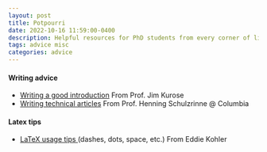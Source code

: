 ```yaml
---
layout: post
title: Potpourri
date: 2022-10-16 11:59:00-0400
description: Helpful resources for PhD students from every corner of life
tags: advice misc
categories: advice
---
```


#### Writing advice
<ul>
    <li><a href="http://www-net.cs.umass.edu/kurose/writing/intro-style.html">Writing a good introduction</a> From Prof. Jim Kurose</li>
    <li><a href="https://www.cs.columbia.edu/~hgs/etc/writing-style.html">Writing technical articles</a> From Prof. Henning Schulzrinne @ Columbia</li>
</ul>

#### Latex tips
<ul>
    <li><a href="http://www-net.cs.umass.edu/kurose/writing/intro-style.html">LaTeX usage tips </a>(dashes, dots, space, etc.) From Eddie Kohler</li>
</ul>

